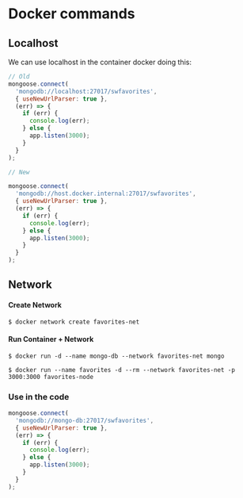 # Docker commands

## Localhost

We can use localhost in the container docker doing this:

```js
// Old
mongoose.connect(
  'mongodb://localhost:27017/swfavorites',
  { useNewUrlParser: true },
  (err) => {
    if (err) {
      console.log(err);
    } else {
      app.listen(3000);
    }
  }
);

// New

mongoose.connect(
  'mongodb://host.docker.internal:27017/swfavorites',
  { useNewUrlParser: true },
  (err) => {
    if (err) {
      console.log(err);
    } else {
      app.listen(3000);
    }
  }
);
```

## Network

#### Create Network

```docker shell
$ docker network create favorites-net
```

#### Run Container + Network

```docker shell
$ docker run -d --name mongo-db --network favorites-net mongo

$ docker run --name favorites -d --rm --network favorites-net -p 3000:3000 favorites-node
```

### Use in the code

```js
mongoose.connect(
  'mongodb://mongo-db:27017/swfavorites',
  { useNewUrlParser: true },
  (err) => {
    if (err) {
      console.log(err);
    } else {
      app.listen(3000);
    }
  }
);
```
